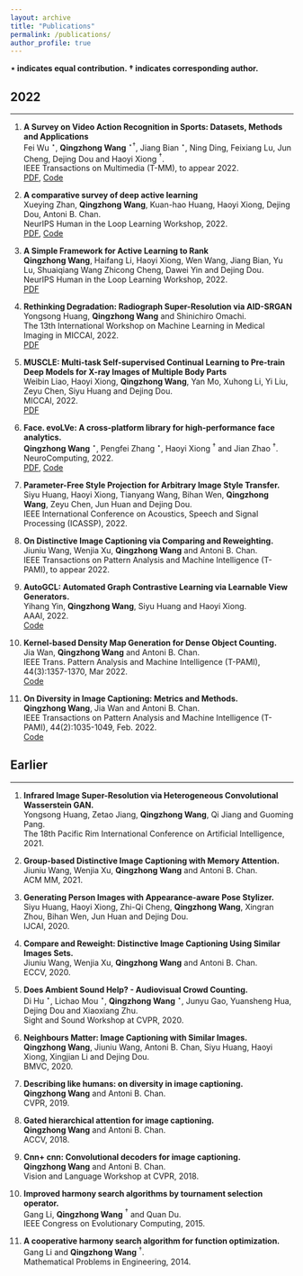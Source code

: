 ```yaml
---
layout: archive
title: "Publications"
permalink: /publications/
author_profile: true
---
```


**$\star$ indicates equal contribution. $\dagger$ indicates corresponding author.**

## 2022
----------

1. **A Survey on Video Action Recognition in Sports: Datasets, Methods and Applications** \
  Fei Wu $^\star$, **Qingzhong Wang** $^{\star\dagger}$, Jiang Bian $^\star$, Ning Ding, Feixiang Lu, Jun Cheng, Dejing Dou and Haoyi Xiong $^\dagger$. \
  IEEE Transactions on Multimedia (T-MM), to appear 2022. \
  [PDF](https://ieeexplore.ieee.org/document/9999033), [Code](https://github.com/PaddlePaddle/PaddleSports/tree/develop/07-data/7.1-public_available_datasets)
  
1. **A comparative survey of deep active learning** \
  Xueying Zhan, **Qingzhong Wang**, Kuan-hao Huang, Haoyi Xiong, Dejing Dou, Antoni B. Chan. \
  NeurIPS Human in the Loop Learning Workshop, 2022. \
  [PDF](https://arxiv.org/pdf/2203.13450.pdf), [Code](https://github.com/SineZHAN/deepALplus)
  
1. **A Simple Framework for Active Learning to Rank** \
  **Qingzhong Wang**, Haifang Li, Haoyi Xiong, Wen Wang, Jiang Bian, Yu Lu, Shuaiqiang Wang Zhicong Cheng, Dawei Yin and Dejing Dou. \
  NeurIPS Human in the Loop Learning Workshop, 2022. \
  [PDF](https://github.com/qingzwang/qingzwang.github.io/blob/master/_publications/ActiveLearningLTR.pdf)
  
1. **Rethinking Degradation: Radiograph Super-Resolution via AID-SRGAN** \
  Yongsong Huang, **Qingzhong Wang** and Shinichiro Omachi. \
  The 13th International Workshop on Machine Learning in Medical Imaging in MICCAI, 2022. \
  [PDF](https://arxiv.org/pdf/2208.03008.pdf)
  
1. **MUSCLE: Multi-task Self-supervised Continual Learning to Pre-train Deep Models for X-ray Images of Multiple Body Parts** \
  Weibin Liao, Haoyi Xiong, **Qingzhong Wang**, Yan Mo, Xuhong Li, Yi Liu, Zeyu Chen, Siyu Huang and Dejing Dou. \
  MICCAI, 2022. \
  [PDF](https://link.springer.com/chapter/10.1007/978-3-031-16452-1_15)
  
1. **Face. evoLVe: A cross-platform library for high-performance face analytics.** \
  **Qingzhong Wang** $^\star$, Pengfei Zhang $^\star$, Haoyi Xiong $^\dagger$ and Jian Zhao $^\dagger$.\
  NeuroComputing, 2022. \
  [PDF](https://arxiv.org/abs/2107.08621), [Code](https://github.com/ZhaoJ9014/face.evoLVe)
  
1. **Parameter-Free Style Projection for Arbitrary Image Style Transfer.** \
 Siyu Huang, Haoyi Xiong, Tianyang Wang, Bihan Wen, **Qingzhong Wang**, Zeyu Chen, Jun Huan and Dejing Dou. \
 IEEE International Conference on Acoustics, Speech and Signal Processing (ICASSP), 2022. 
 
1. **On Distinctive Image Captioning via Comparing and Reweighting.** \
 Jiuniu Wang, Wenjia Xu, **Qingzhong Wang** and Antoni B. Chan. \
 IEEE Transactions on Pattern Analysis and Machine Intelligence (T-PAMI), to appear 2022.
 
1. **AutoGCL: Automated Graph Contrastive Learning via Learnable View Generators.** \
 Yihang Yin, **Qingzhong Wang**, Siyu Huang and Haoyi Xiong. \
 AAAI, 2022. \
 [Code](https://github.com/Somedaywilldo/AutoGCL)
 
1. **Kernel-based Density Map Generation for Dense Object Counting.** \
 Jia Wan, **Qingzhong Wang** and Antoni B. Chan. \
 IEEE Trans. Pattern Analysis and Machine Intelligence (T-PAMI), 44(3):1357-1370, Mar 2022.\
 [Code](https://github.com/jia-wan/KDMG_Counting)
 
1. **On Diversity in Image Captioning: Metrics and Methods.** \
 **Qingzhong Wang**, Jia Wan and Antoni B. Chan. \
 IEEE Transactions on Pattern Analysis and Machine Intelligence (T-PAMI), 44(2):1035-1049, Feb. 2022. \
 [Code](https://github.com/qingzwang/DiverseImageCaptioning)
 
## Earlier
----------
 
1. **Infrared Image Super-Resolution via Heterogeneous Convolutional Wasserstein GAN.** \
    Yongsong Huang, Zetao Jiang, **Qingzhong Wang**, Qi Jiang and Guoming Pang. \
    The 18th Pacific Rim International Conference on Artificial Intelligence, 2021.
    
1. **Group-based Distinctive Image Captioning with Memory Attention.** \
    Jiuniu Wang, Wenjia Xu, **Qingzhong Wang** and Antoni B. Chan. \
    ACM MM, 2021.
    
1. **Generating Person Images with Appearance-aware Pose Stylizer.** \
    Siyu Huang, Haoyi Xiong, Zhi-Qi Cheng, **Qingzhong Wang**, Xingran Zhou, Bihan Wen, Jun Huan and Dejing Dou. \
    IJCAI, 2020.
    
1. **Compare and Reweight: Distinctive Image Captioning Using Similar Images Sets.** \
    Jiuniu Wang, Wenjia Xu, **Qingzhong Wang** and Antoni B. Chan. \
    ECCV, 2020.
    
1. **Does Ambient Sound Help? - Audiovisual Crowd Counting.** \
    Di Hu $^\star$, Lichao Mou $^\star$, **Qingzhong Wang** $^\star$, Junyu Gao, Yuansheng Hua, Dejing Dou and Xiaoxiang Zhu. \
    Sight and Sound Workshop at CVPR, 2020.
    
1. **Neighbours Matter: Image Captioning with Similar Images.** \
    **Qingzhong Wang**, Jiuniu Wang, Antoni B. Chan, Siyu Huang, Haoyi Xiong, Xingjian Li and Dejing Dou. \
    BMVC, 2020.
    
1. **Describing like humans: on diversity in image captioning.** \
    **Qingzhong Wang** and Antoni B. Chan. \
    CVPR, 2019.
    
1. **Gated hierarchical attention for image captioning.** \
    **Qingzhong Wang** and Antoni B. Chan. \
    ACCV, 2018.
    
1. **Cnn+ cnn: Convolutional decoders for image captioning.** \
    **Qingzhong Wang** and Antoni B. Chan. \
    Vision and Language Workshop at CVPR, 2018.
    
1. **Improved harmony search algorithms by tournament selection operator.** \
    Gang Li, **Qingzhong Wang** $^\dagger$ and Quan Du. \
    IEEE Congress on Evolutionary Computing, 2015.

1. **A cooperative harmony search algorithm for function optimization.** \
    Gang Li and **Qingzhong Wang** $^\dagger$. \
    Mathematical Problems in Engineering, 2014.

